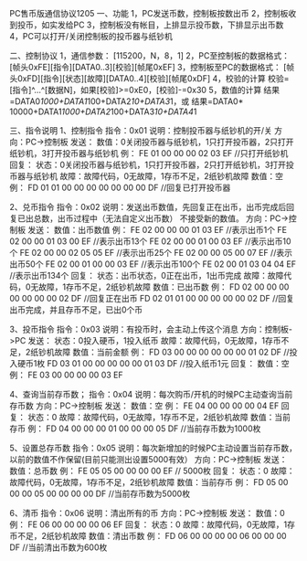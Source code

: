 PC售币版通信协议1205 一、功能 1，PC发送币数，控制板按数出币 2，控制板收到投币，如实发给PC 3，控制板没有帐目，上排显示投币数，下排显示出币数 4，PC可以打开/关闭控制板的投币器与纸钞机

二、控制协议 1，通信参数：
[115200，N，8，1]
2，PC至控制板的数据格式：
[帧头0xFE][指令][DATA0..3][校验][帧尾0xEF]
3，控制板至PC的数据格式：
[帧头0xFD][指令][状态][故障][DATA0..4][校验][帧尾0xDF]
4，校验的计算 校验=[指令]^...^[数据N]，如果[校验]>=0xE0，[校验]-=0x30 5，数值的计算 结果=DATA0*1000+DATA1*100+DATA2*10+DATA3*1，或 结果=DATA0*
10000+DATA1*1000+DATA2*100+DATA3*10+DATA4*1

三、指令说明 1、控制指令 指令：0x01 说明：控制投币器与纸钞机的开/关 方向：PC->控制板 发送： 数值：0关闭投币器与纸钞机，1只打开投币器，2只打开纸钞机，3打开投币器与纸钞机 例： FE 01 00 00 00 02 03
EF //只打开纸钞机 回复： 状态：0关闭投币器与纸钞机，1只打开投币器，2只打开纸钞机，3打开投币器与纸钞机 故障：故障代码，0无故障，1存币不足，2纸钞机故障 数值：空 例： FD 01 01 00 00 00 00 00 00 00
DF //回复已打开投币器

2、兑币指令 指令：0x02 说明：发送出币数值，先回复正在出币，出币完成后回复已出总数，出币过程中（无法自定义出币数） 不接受新的数值。 方向：PC->控制板 发送： 数值：出币数值 例： FE 02 00 00 00 01 03 EF
//表示出币1个 FE 02 00 00 01 03 00 EF //表示出币13个 FE 02 00 00 01 00 03 EF //表示出币10个 FE 02 00 00 02 05 05 EF //表示出币25个 FE 02 00
00 05 00 07 EF //表示出币50个 FE 02 00 01 00 00 03 EF //表示出币100个 FE 02 00 01 03 04 04 EF //表示出币134个 回复： 状态：出币状态，0正在出币，1出币完成
故障：故障代码，0无故障，1存币不足，2纸钞机故障 数值：已出币数 例： FD 02 00 00 00 00 00 00 00 02 DF //回复正在出币 FD 02 01 01 00 00 00 00 00 02 DF
//回复出币完成，并且存币不足，已出0个币

3、投币指令 指令：0x03 说明：有投币时，会主动上传这个消息 方向：控制板->PC 发送： 状态：0投入硬币，1投入纸币 故障：故障代码，0无故障，1存币不足，2纸钞机故障 数值：当前金额 例： FD 03 00 00 00 00 00
00 01 02 DF //投入硬币1枚 FD 03 01 00 00 00 00 00 01 03 DF //投入纸币1元 回复： 数值：空 例： FE 03 00 00 00 00 03 EF

4、查询当前存币数； 指令：0x04 说明：每次购币/开机的时候PC主动查询当前存币数 方向：PC->控制板 发送： 数值：空 例： FE 04 00 00 00 00 04 EF 回复： 状态：0
故障：故障代码，0无故障，1存币不足，2纸钞机故障 数值：当前存币 例： FD 04 00 00 00 01 00 00 00 05 DF //当前存币数为1000枚

5、设置总存币数 指令：0x05 说明：每次新增加的时候PC主动设置当前存币数，以前的数值不作保留(目前只能测出设置5000有效） 方向：PC->控制板 发送： 数值：总币数 例： FE 05 05 00 00 00 00 EF //
5000枚 回复： 状态：0 故障：故障代码，0无故障，1存币不足，2纸钞机故障 数值：当前存币 例： FD 05 00 00 00 05 00 00 00 00 DF //当前存币数为5000枚

6、清币 指令：0x06 说明：清出所有的币 方向：PC->控制板 发送： 数值：0 例： FE 06 00 00 00 00 06 EF 回复： 状态：0 故障：故障代码，0无故障，1存币不足，2纸钞机故障 数值：清出币数 例： FD
06 00 00 00 00 06 00 00 00 DF //当前清出币数为600枚
